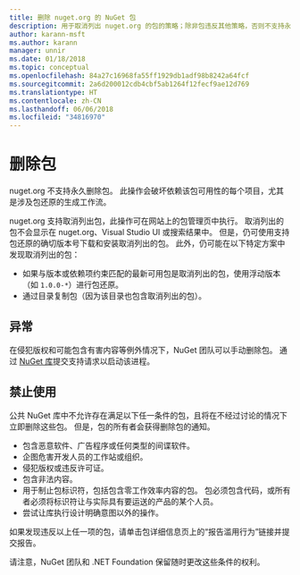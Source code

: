 ```yaml
---
title: 删除 nuget.org 的 NuGet 包
description: 用于取消列出 nuget.org 的包的策略；除非包违反其他策略，否则不支持永久删除。
author: karann-msft
ms.author: karann
manager: unnir
ms.date: 01/18/2018
ms.topic: conceptual
ms.openlocfilehash: 84a27c16968fa55ff1929db1adf98b8242a64fcf
ms.sourcegitcommit: 2a6d200012cdb4cbf5ab1264f12fecf9ae12d769
ms.translationtype: HT
ms.contentlocale: zh-CN
ms.lasthandoff: 06/06/2018
ms.locfileid: "34816970"
---
```

# <a name="deleting-packages"></a>删除包

nuget.org 不支持永久删除包。 此操作会破坏依赖该包可用性的每个项目，尤其是涉及包还原的生成工作流。

nuget.org 支持取消列出包，此操作可在网站上的包管理页中执行。 取消列出的包不会显示在 nuget.org、Visual Studio UI 或搜索结果中。 但是，仍可使用支持包还原的确切版本号下载和安装取消列出的包。 此外，仍可能在以下特定方案中发现取消列出的包：

- 如果与版本或依赖项约束匹配的最新可用包是取消列出的包，使用浮动版本（如 `1.0.0-*`）进行包还原。
- 通过目录复制包（因为该目录也包含取消列出的包）。

## <a name="exceptions"></a>异常

在侵犯版权和可能包含有害内容等例外情况下，NuGet 团队可以手动删除包。 通过 [NuGet 库](http://www.nuget.org)提交支持请求以启动该进程。

## <a name="prohibited-use"></a>禁止使用

公共 NuGet 库中不允许存在满足以下任一条件的包，且将在不经过讨论的情况下立即删除这些包。 但是，包的所有者会获得删除包的通知。

- 包含恶意软件、广告程序或任何类型的间谍软件。
- 企图危害开发人员的工作站或组织。
- 侵犯版权或违反许可证。
- 包含非法内容。
- 用于制止包标识符，包括包含零工作效率内容的包。 包必须包含代码，或所有者必须将标识符让与实际具有要运送的产品的某个人员。
- 尝试让库执行设计明确意图以外的操作。

如果发现违反以上任一项的包，请单击包详细信息页上的“报告滥用行为”链接并提交报告。

请注意，NuGet 团队和 .NET Foundation 保留随时更改这些条件的权利。
